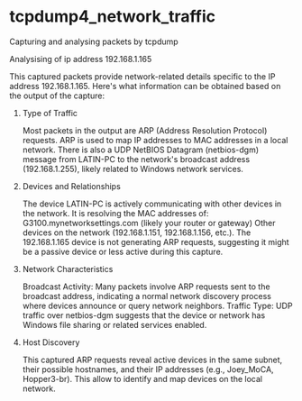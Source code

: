 # tcpdump4_network_traffic
Capturing and analysing packets by tcpdump

Analysising of ip address 192.168.1.165

This captured packets provide network-related details specific to the IP address 192.168.1.165. Here's what information can be obtained based on the output of the capture:
1. Type of Traffic

    Most packets in the output are ARP (Address Resolution Protocol) requests. ARP is used to map IP addresses to MAC addresses in a local network.
    There is also a UDP NetBIOS Datagram (netbios-dgm) message from LATIN-PC to the network's broadcast address (192.168.1.255), likely related to Windows network services.

2. Devices and Relationships

    The device LATIN-PC is actively communicating with other devices in the network. It is resolving the MAC addresses of:
        G3100.mynetworksettings.com (likely your router or gateway)
        Other devices on the network (192.168.1.151, 192.168.1.156, etc.).
    The 192.168.1.165 device is not generating ARP requests, suggesting it might be a passive device or less active during this capture.

3. Network Characteristics

    Broadcast Activity: Many packets involve ARP requests sent to the broadcast address, indicating a normal network discovery process where devices announce or query network neighbors.
    Traffic Type: UDP traffic over netbios-dgm suggests that the device or network has Windows file sharing or related services enabled.

4. Host Discovery

    This captured ARP requests reveal active devices in the same subnet, their possible hostnames, and their IP addresses (e.g., Joey_MoCA, Hopper3-br).
    This allow to identify and map devices on the local network.


